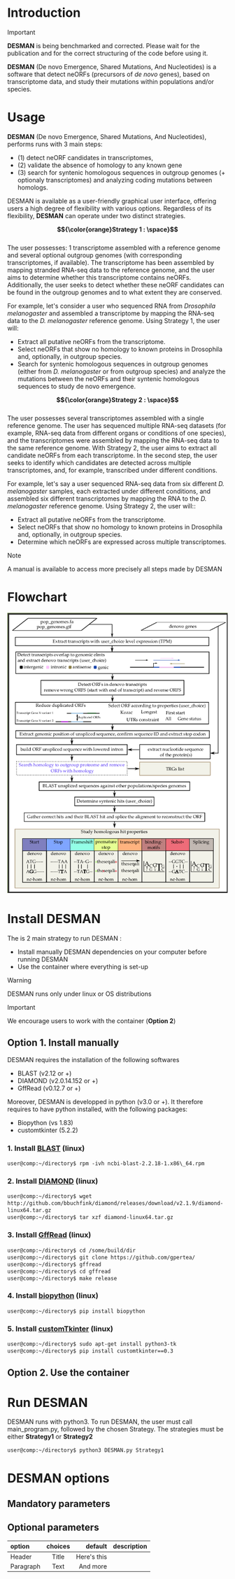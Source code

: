 # Introduction
> [!IMPORTANT]
**DESMAN** is being benchmarked and corrected. Please wait for the publication and for the correct structuring of the code before using it.  

**DESMAN** (De novo Emergence, Shared Mutations, And Nucleotides) is a software that detect neORFs (precursors of _de novo_ genes), based on transcriptome data, and study their mutations within populations and/or species. 

# Usage

**DESMAN** (De novo Emergence, Shared Mutations, And Nucleotides), performs runs with 3 main steps: 
- (1) detect neORF candidates in transcriptomes,
- (2) validate the absence of homology to any known gene
- (3) search for syntenic homologous sequences in outgroup genomes (+ optionaly transcriptomes) and analyzing coding mutations between homologs.

DESMAN is available as a user-friendly graphical user interface, offering users a high degree of flexibility with various options. Regardless of its flexibility, **DESMAN** can operate under two distinct strategies.

**$${\color{orange}Strategy 1 : \space}$$** \
The user possesses: 1 transcriptome assembled with a reference genome and several optional outgroup genomes (with corresponding transcriptomes, if available). The transcriptome has been assembled by mapping stranded RNA-seq data to the reference genome, and the user aims to determine whether this transcriptome contains neORFs. Additionally, the user seeks to detect whether these neORF candidates can be found in the outgroup genomes and to what extent they are conserved. 

For example, let's consider a user who sequenced RNA from *Drosophila melanogaster* and assembled a transcriptome by mapping the RNA-seq data to the *D. melanogaster* reference genome. Using Strategy 1, the user will: 
* Extract all putative neORFs from the transcriptome.
* Select neORFs that show no homology to known proteins in Drosophila and, optionally, in outgroup species.
* Search for syntenic homologous sequences in outgroup genomes (either from *D. melanogaster* or from outgroup species) and analyze the mutations between the neORFs and their syntenic homologous sequences to study de novo emergence. 

**$${\color{orange}Strategy 2 : \space}$$** \
The user possesses several transcriptomes assembled with a single reference genome. The user has sequenced multiple RNA-seq datasets (for example, RNA-seq data from different organs or conditions of one species), and the transcriptomes were assembled by mapping the RNA-seq data to the same reference genome. With Strategy 2, the user aims to extract all candidate neORFs from each transcriptome. In the second step, the user seeks to identify which candidates are detected across multiple transcriptomes, and, for example, transcribed under different conditions. 

For example, let's say a user sequenced RNA-seq data from six different *D. melanogaster* samples, each extracted under different conditions, and assembled six different transcriptomes by mapping the RNA to the *D. melanogaster* reference genome. Using Strategy 2, the user will:: 
* Extract all putative neORFs from the transcriptome.
* Select neORFs that show no homology to known proteins in Drosophila and, optionally, in outgroup species.
* Determine which neORFs are expressed across multiple transcriptomes.

> [!NOTE]
A manual is available to access more precisely all steps made by DESMAN

# Flowchart

![Flowchart](flowchart.png)

# Install DESMAN

The is 2 main strategy to run DESMAN : 
* Install manually DESMAN dependencies on your computer before running DESMAN
* Use the container where everything is set-up
> [!WARNING]
> DESMAN runs only under linux or OS distributions

> [!IMPORTANT]
> We encourage users to work with the container (**Option 2**)

## Option 1. Install manually

DESMAN requires the installation of the following softwares
* BLAST (v2.12 or +) 
* DIAMOND (v2.0.14.152 or +) 
* GffRead (v0.12.7 or +) 


Moreover, DESMAN is developped in python (v3.0 or +). It therefore requires to have python installed, with the following packages:

* Biopython (vs 1.83) 
* customtkinter (5.2.2) 

### 1. Install [BLAST](https://www.ncbi.nlm.nih.gov/books/NBK569861/) (linux)

```console
user@comp:~/directory$ rpm -ivh ncbi-blast-2.2.18-1.x86\_64.rpm
```

### 2. Install [DIAMOND](https://github.com/bbuchfink/diamond/wiki) (linux)

```console
user@comp:~/directory$ wget http://github.com/bbuchfink/diamond/releases/download/v2.1.9/diamond-linux64.tar.gz
user@comp:~/directory$ tar xzf diamond-linux64.tar.gz
```


### 3. Install [GffRead](https://github.com/gpertea/gffread) (linux)

```console
user@comp:~/directory$ cd /some/build/dir
user@comp:~/directory$ git clone https://github.com/gpertea/
user@comp:~/directory$ gffread
user@comp:~/directory$ cd gffread
user@comp:~/directory$ make release
```

### 4. Install [biopython](https://biopython.org/wiki/Download) (linux)

```console
user@comp:~/directory$ pip install biopython
```

### 5. Install [customTkinter](https://pypi.org/project/customtkinter/0.3/) (linux)

```console
user@comp:~/directory$ sudo apt-get install python3-tk
user@comp:~/directory$ pip install customtkinter==0.3
```

## Option 2. Use the container


# Run DESMAN

DESMAN runs with python3. To run DESMAN, the user must call main_program.py, followed by the chosen Strategy. The strategies must be either **Strategy1** or **Strategy2**

```console
user@comp:~/directory$ python3 DESMAN.py Strategy1
```

# DESMAN options

## Mandatory parameters

## Optional parameters

| option      | choices | default     | description     |
| :---        |    :----:   |          ---: | ---:  |
| Header      | Title       | Here's this   |    |
| Paragraph   | Text        | And more      | |
